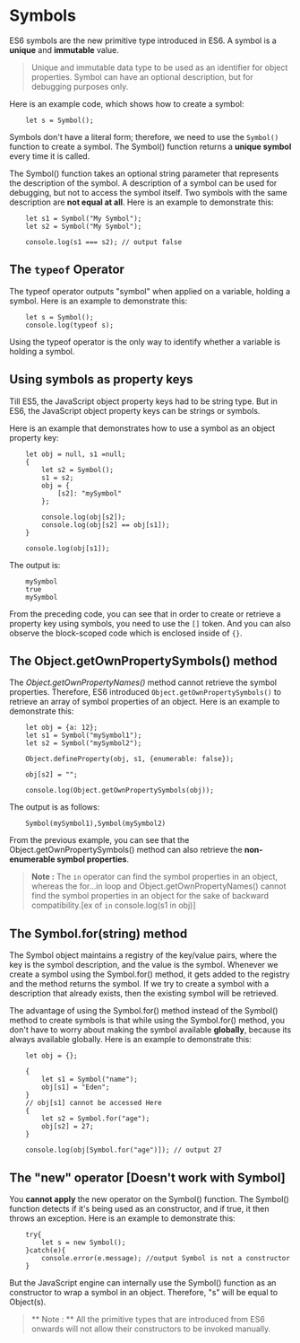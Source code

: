 # Symbols

ES6 symbols are the new primitive type introduced in ES6. A symbol is a **unique** and **immutable** value.

> Unique and immutable data type to be used as an identifier for object properties. Symbol can have an optional description, but for debugging purposes only.

Here is an example code, which shows how to create a symbol:
```
    let s = Symbol();
```
Symbols don't have a literal form; therefore, we need to use the `Symbol()` function to create a symbol. The Symbol() function returns a **unique symbol** every time it is called.

The Symbol() function takes an optional string parameter that represents the description of the symbol. A description of a symbol can be used for debugging, but not to access the symbol itself. Two symbols with the same description are **not equal at all**. Here is an example to demonstrate this:
```
    let s1 = Symbol("My Symbol");
    let s2 = Symbol("My Symbol");

    console.log(s1 === s2); // output false
```

## The `typeof` Operator

The typeof operator outputs "symbol" when applied on a variable, holding a symbol. Here is an example to demonstrate this:
```
    let s = Symbol();
    console.log(typeof s);
```
Using the typeof operator is the only way to identify whether a variable is holding a symbol.

## Using symbols as property keys

Till ES5, the JavaScript object property keys had to be string type. But in ES6, the JavaScript object property keys can be strings or symbols.

Here is an example that demonstrates how to use a symbol as an object property key:
```
    let obj = null, s1 =null;
    {
        let s2 = Symbol();
        s1 = s2;
        obj = {
            [s2]: "mySymbol"
        };

        console.log(obj[s2]);
        console.log(obj[s2] == obj[s1]);
    }

    console.log(obj[s1]);
```

The output is:
```
    mySymbol
    true
    mySymbol
```
From the preceding code, you can see that in order to create or retrieve a property key using symbols, you need to use the `[]` token.
And you can also observe the block-scoped code which is enclosed inside of `{}`.

## The Object.getOwnPropertySymbols() method

The *Object.getOwnPropertyNames()* method cannot retrieve the symbol properties. Therefore, ES6 introduced `Object.getOwnPropertySymbols()` to retrieve an array of symbol properties of an object. Here is an example to demonstrate this:
```
    let obj = {a: 12};
    let s1 = Symbol("mySymbol1");
    let s2 = Symbol("mySymbol2");

    Object.defineProperty(obj, s1, {enumerable: false});

    obj[s2] = "";

    console.log(Object.getOwnPropertySymbols(obj));
```
The output is as follows:
```
    Symbol(mySymbol1),Symbol(mySymbol2)
```
From the previous example, you can see that the Object.getOwnPropertySymbols() method can also retrieve the **non-enumerable symbol properties**.

> **Note :** The `in` operator can find the symbol properties in an object, whereas the for…in loop and Object.getOwnPropertyNames() cannot find the symbol properties in an object for the sake of backward compatibility.[ex of `in` console.log(s1 in obj)]

## The Symbol.for(string) method

The Symbol object maintains a registry of the key/value pairs, where the key is the symbol description, and the value is the symbol. Whenever we create a symbol using the Symbol.for() method, it gets added to the registry and the method returns the symbol. If we try to create a symbol with a description that already exists, then the existing symbol will be retrieved.

The advantage of using the Symbol.for() method instead of the Symbol() method to create symbols is that while using the Symbol.for() method, you don't have to worry about making the symbol available **globally**, because its always available globally. Here is an example to demonstrate this:
```
    let obj = {};

    {
        let s1 = Symbol("name");
        obj[s1] = "Eden";
    }
    // obj[s1] cannot be accessed Here
    {
        let s2 = Symbol.for("age");
        obj[s2] = 27;
    }

    console.log(obj[Symbol.for("age")]); // output 27
```

## The "new" operator [Doesn't work with Symbol]

You **cannot apply** the new operator on the Symbol() function. The Symbol() function detects if it's being used as an constructor, and if true, it then throws an exception. Here is an example to demonstrate this:
```
    try{
        let s = new Symbol();
    }catch(e){
        console.error(e.message); //output Symbol is not a constructor
    }
```
But the JavaScript engine can internally use the Symbol() function as an constructor to wrap a symbol in an object. Therefore, "s" will be equal to Object(s).

> ** Note : ** All the primitive types that are introduced from ES6 onwards will not allow their constructors to be invoked manually.
